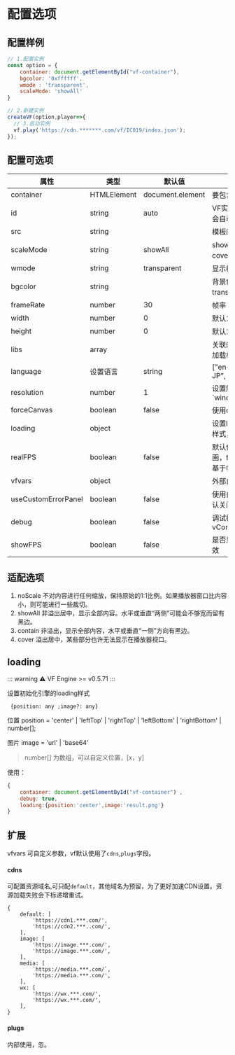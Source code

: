 # 配置选项

## 配置样例

``` js
// 1.配置实例
const option = {
    container: document.getElementById("vf-container"),
    bgcolor: '0xffffff',
    wmode : 'transparent',
    scaleMode: 'showAll'
}

// 2.新建实例
createVF(option,player=>{
  // 3.启动实例
  vf.play('https://cdn.*******.com/vf/IC019/index.json');
});

```

## 配置可选项

| 属性 | 类型 | 默认值 | 描述 |
| ------ | ------ | ------ | ------ |
| container | HTMLElement | document.element | 要包含VF的父级容器 |
| id | string | auto | VF实例的唯一标示，默认会自动生成 |
| src | string |  | 模板的数据或模板路径 |
| scaleMode | string | showAll | showAll ， noScale ， cover ， contain |
| wmode | string | transparent | 显示模式, transparent透明  |
| bgcolor | string |  | 背景色，wmode非transparent时生效 |
| frameRate | number | 30 | 帧率 |
| width | number | 0 | 默认100%撑满容器宽度 |
| height | number | 0 | 默认100%撑满容器高度 |
| libs | array |  | 关联的库，设置后会自动加载相关js文件 |
| language | 设置语言 | string |  ["en-us", "zh-cn", "ja-JP", ....] |
| resolution | number | 1 | 设置解析度，一般 `window.devicePixelRatio || 1` |
| forceCanvas | boolean | false | 使用canvas渲染 |
| loading | object |  | 设置loading的位置与图片样式，使用见下方 |
| realFPS | boolean | false | 默认使用基于时间的动画，false基于时间，true基于帧 |
| vfvars | object |  | 外部自定义参数。 |
| useCustomErrorPanel | boolean | false | 使用自定义错误面板，默认关闭 |
| debug | boolean | false | 调试模式，移动设备显示vConsole |
| showFPS | boolean | false | 是否显示FPS，web环境有效 |

## 适配选项

1. noScale 不对内容进行任何缩放，保持原始的1:1比例。如果播放器窗口比内容小，则可能进行一些裁切。
1. showAll 非溢出居中，显示全部内容。水平或垂直“两侧”可能会不够宽而留有黑边。
1. contain 非溢出，显示全部内容，水平或垂直“一侧”方向有黑边。
1. cover 溢出居中，某些部分也许无法显示在播放器视口。


## loading

::: warning ⚠️
VF Engine >= v0.5.71
:::

设置初始化引擎的loading样式

```
 {position: any ;image?: any}
```
位置 position  = 'center' | 'leftTop' | 'rightTop' | 'leftBottom' | 'rightBottom' | number[];

图片 image = 'url' | 'base64'

> number[] 为数组，可以自定义位置，[x，y]

使用：
```js
{ 
    container: document.getElementById("vf-container") , 
    debug: true,
    loading:{position:'center',image:'result.png'}
}
```

## 扩展

vfvars 可自定义参数，vf默认使用了`cdns`,`plugs`字段。

#### cdns

可配置资源域名,可只配`default`，其他域名为预留，为了更好加速CDN设置。资源加载失败会下标递增重试。

```
{
    default: [
        'https://cdn1.***.com/',
        'https://cdn2.***..com/',
    ],
    image: [
        'https://image.***.com/',
        'https://image.***.com/',
    ],
    media: [
        `https://media.***.com/`,
        'https://media.***.com/',
    ],
    wx: [
        'https://wx.***.com/',
        'https://wx.***.com/',
    ],
}
```

#### plugs

内部使用，忽。
